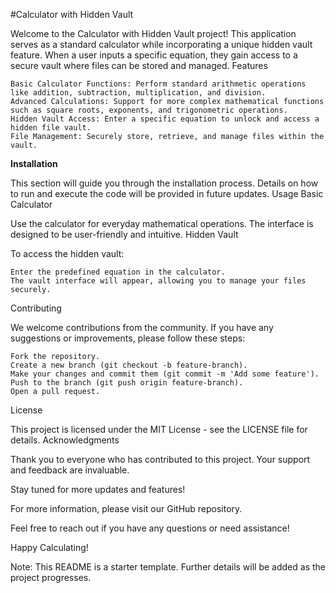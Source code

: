 #Calculator with Hidden Vault

Welcome to the Calculator with Hidden Vault project! This application serves as a standard calculator while incorporating a unique hidden vault feature. When a user inputs a specific equation, they gain access to a secure vault where files can be stored and managed.
Features

    Basic Calculator Functions: Perform standard arithmetic operations like addition, subtraction, multiplication, and division.
    Advanced Calculations: Support for more complex mathematical functions such as square roots, exponents, and trigonometric operations.
    Hidden Vault Access: Enter a specific equation to unlock and access a hidden file vault.
    File Management: Securely store, retrieve, and manage files within the vault.

**Installation**

This section will guide you through the installation process. Details on how to run and execute the code will be provided in future updates.
Usage
Basic Calculator

Use the calculator for everyday mathematical operations. The interface is designed to be user-friendly and intuitive.
Hidden Vault

To access the hidden vault:

    Enter the predefined equation in the calculator.
    The vault interface will appear, allowing you to manage your files securely.

Contributing

We welcome contributions from the community. If you have any suggestions or improvements, please follow these steps:

    Fork the repository.
    Create a new branch (git checkout -b feature-branch).
    Make your changes and commit them (git commit -m 'Add some feature').
    Push to the branch (git push origin feature-branch).
    Open a pull request.

License

This project is licensed under the MIT License - see the LICENSE file for details.
Acknowledgments

Thank you to everyone who has contributed to this project. Your support and feedback are invaluable.

Stay tuned for more updates and features!

For more information, please visit our GitHub repository.

Feel free to reach out if you have any questions or need assistance!

Happy Calculating!

Note: This README is a starter template. Further details will be added as the project progresses.
